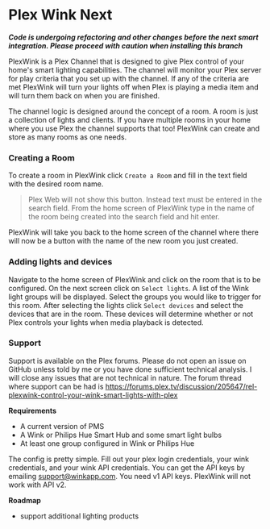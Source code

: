 # Plex Wink Next

***Code is undergoing refactoring and other changes before the next smart integration. Please proceed with caution when installing this branch***

PlexWink is a Plex Channel that is designed to give Plex control of your home's smart lighting capabilities. The channel will monitor your Plex server for play criteria that you set up with the channel. If any of the criteria are met PlexWink will turn your lights off when Plex is playing a media item and will turn them back on when you are finished.

The channel logic is designed around the concept of a room. A room is just a collection of lights and clients. If you have multiple rooms in your home where you use Plex the channel supports that too! PlexWink can create and store as many rooms as one needs.

### Creating a Room

To create a room in PlexWink click `Create a Room` and fill in the text field with the desired room name.

> Plex Web will not show this button. Instead text must be entered in the search field. From the home screen of PlexWink type in the name of the room being created into the search field and hit enter.

PlexWink will take you back to the home screen of the channel where there will now be a button with the name of the new room you just created.

### Adding lights and devices

Navigate to the home screen of PlexWink and click on the room that is to be configured. On the next screen click on `Select lights`. A list of the Wink light groups will be displayed. Select the groups you would like to trigger for this room. After selecting the lights click `Select devices` and select the devices that are in the room. These devices will determine whether or not Plex controls your lights when media playback is detected.

### Support

Support is available on the Plex forums. Please do not open an issue on GitHub unless told by me or you have done sufficient technical analysis. I will close any issues that are not technical in nature. The forum thread where support can be had is https://forums.plex.tv/discussion/205647/rel-plexwink-control-your-wink-smart-lights-with-plex

**Requirements**
* A current version of PMS
* A Wink or Philips Hue Smart Hub and some smart light bulbs
* At least one group configured in Wink or Philips Hue

The config is pretty simple. Fill out your plex login credentials, your wink credentials, and your wink API credentials. You can get the API keys by emailing support@winkapp.com. You need v1 API keys. PlexWink will not work with API v2.

**Roadmap**
* support additional lighting products
